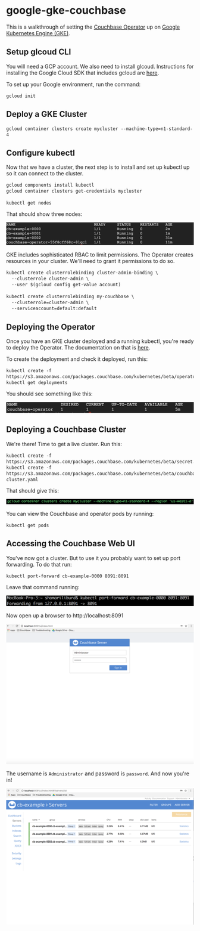 # google-gke-couchbase

This is a walkthrough of setting the [Couchbase Operator](https://blog.couchbase.com/introducing-couchbase-operator/) up on [Google Kubernetes Engine (GKE)](https://cloud.google.com/kubernetes-engine/).

## Setup glcoud CLI

You will need a GCP account.  We also need to install glcoud.  Instructions for installing the Google Cloud SDK that includes gcloud are [here](https://cloud.google.com/sdk/).

To set up your Google environment, run the command:

    gcloud init

## Deploy a GKE Cluster

    gcloud container clusters create mycluster --machine-type=n1-standard-4    

## Configure kubectl

Now that we have a cluster, the next step is to install and set up kubectl up so it can connect to the cluster.

    gcloud components install kubectl
    gcloud container clusters get-credentials mycluster

    kubectl get nodes

That should show three nodes:

![getnodes](/images/GKE_getnodes.png)

GKE includes sophisticated RBAC to limit permissions.  The Operator creates resources in your cluster.  We'll need to grant it permissions to do so.

    kubectl create clusterrolebinding cluster-admin-binding \
      --clusterrole cluster-admin \
      --user $(gcloud config get-value account)

    kubectl create clusterrolebinding my-couchbase \
      --clusterrole=cluster-admin \
      --serviceaccount=default:default

## Deploying the Operator

Once you have an GKE cluster deployed and a running kubectl, you're ready to deploy the Operator.  The documentation on that is [here](http://docs.couchbase.com/prerelease/couchbase-operator/beta/overview.html).

To create the deployment and check it deployed, run this:

    kubectl create -f https://s3.amazonaws.com/packages.couchbase.com/kubernetes/beta/operator.yaml
    kubectl get deployments

You should see something like this:

![operatordeployed](/images/GKE_operator-get_deployments.png)

## Deploying a Couchbase Cluster

We're there!  Time to get a live cluster.  Run this:

    kubectl create -f https://s3.amazonaws.com/packages.couchbase.com/kubernetes/beta/secret.yaml
    kubectl create -f https://s3.amazonaws.com/packages.couchbase.com/kubernetes/beta/couchbase-cluster.yaml

That should give this:

![couchbasecreated](/images/GKE_cluster_creation.png)

You can view the Couchbase and operator pods by running:

    kubectl get pods

## Accessing the Couchbase Web UI

You've now got a cluster.  But to use it you probably want to set up port forwarding.  To do that run:

    kubectl port-forward cb-example-0000 8091:8091

Leave that command running:

![portforward](/images/GKE_port_forward.png)

Now open up a browser to http://localhost:8091

![loginscreen](/images/GKE_loginscreen.png)

The username is `Administrator` and password is `password`.  And now you're in!

![webui](/images/GKE_webui.png)
